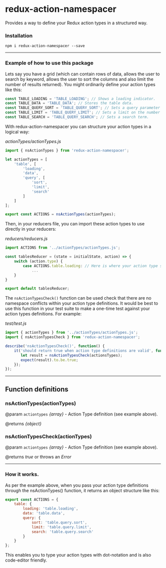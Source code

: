 # redux-action-namespacer
Provides a way to define your Redux action types in a structured way.

### Installation
`npm i redux-action-namespacer --save`
***
### Example of how to use this package
Lets say you have a grid (which can contain rows of data, allows the user to search by keyword, allows the user to sort the columns and also limit the number of results returned). You might ordinarily define your action types like this:

```javascript
const TABLE_LOADING = 'TABLE_LOADING'; // Shows a loading indicator.
const TABLE_DATA = 'TABLE_DATA'; // Stores the table data.
const TABLE_QUERY_SORT = 'TABLE_QUERY_SORT'; // Sets a query parameter to sort the data.
const TABLE_LIMIT = 'TABLE_QUERY_LIMIT'; // Sets a limit on the number of records to return.
const TABLE_SEARCH = 'TABLE_QUERY_SEARCH'; // Sets a search term.
```

With redux-action-namespacer you can structure your action types in a logical way:

*actionTypes/actionTypes.js*
```javascript
import { nsActionTypes } from 'redux-action-namespacer';

let actionTypes = [
    'table', [
        'loading',
        'data',
        'query', [
            'sort',
            'limit',
            'search'
        ]
    ]
];

export const ACTIONS = nsActionTypes(actionTypes);
```

Then, in your reducers file, you can import these action types to use directly in your reducers:

*reducers/reducers.js*
```javascript
import ACTIONS from '../actionTypes/actionTypes.js';

const tablesReducer = (state = initialState, action) => {
    switch (action.type) {
        case ACTIONS.table.loading: // Here is where your action type structure works nicely.
            ...
    }
}

export default tablesReducer;
```

The `nsActionTypesCheck()` function can be used check that there are no namespace conflicts within your action type definitions. It would be best to use this function in your test suite to make a one-time test against your action types definitions. For example:

*test/test.js*
```javascript
import { actionTypes } from '../actionTypes/actionTypes.js';
import { nsActionTypesCheck } from 'redux-action-namespacer';

describe('nsActionTypesCheck()', function() {
    it('should return true when action type definitions are valid', function () {
       let result = nsActionTypesCheck(actionsTypes);
       expect(result).to.be.true;
    });
});
```
***
## Function definitions
### nsActionTypes(actionTypes) 
@param `actiontypes` *{array}* - Action Type definition (see example above).

@returns *{object}*

### nsActionTypesCheck(actionTypes)
@param `actiontypes` *{array}* - Action Type definition (see example above).

@returns *true* or throws an *Error*
***
### How it works.
As per the example above, when you pass your action type definitions through the nsActionTypes() function, it returns an object structure like this:
```javascript
export const ACTIONS = {
    table: {
        loading: 'table.loading',
        data: 'table.data',
        query: {
            sort: 'table.query.sort',
            limit: 'table.query.limit',
            search: 'table.query.search'
        }
    }
};
```

This enables you to type your action types with dot-notation and is also code-editor friendly.
